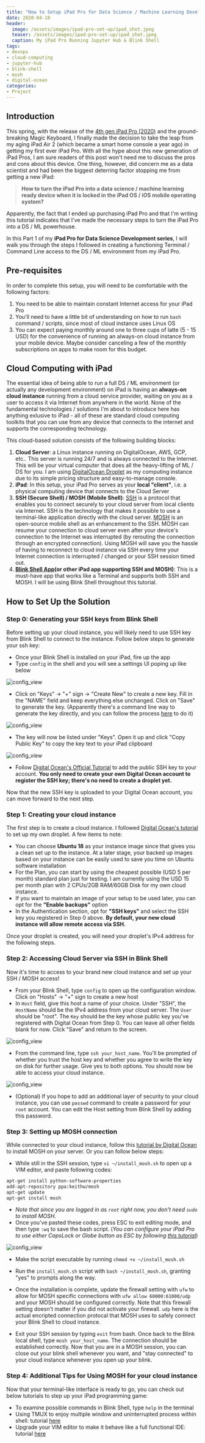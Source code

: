```yaml
---
title: "How to Setup iPad Pro for Data Science / Machine Learning Development - Part 1: Getting a Terminal Interface with Cloud Instance"
date: 2020-04-10
header:
  image: /assets/images/ipad-pro-set-up/ipad_shot.jpeg
  teaser: /assets/images/ipad-pro-set-up/ipad_shot.jpeg
  caption: My iPad Pro Running Jupyter Hub & Blink Shell
tags:
- devops
- cloud-computing
- jupyter-hub
- blink-shell
- mosh
- digital-ocean
categories:
- Project
---
```

## Introduction

This spring, with the release of the [4th gen iPad Pro (2020)](https://www.apple.com/newsroom/2020/03/apple-unveils-new-ipad-pro-with-lidar-scanner-and-trackpad-support-in-ipados/) and the ground-breaking Magic Keyboard, I finally made the decision to take the leap from my aging iPad Air 2 (which became a smart home console a year ago) in getting my first ever iPad Pro. With all the hype about this new generation of iPad Pros, I am sure readers of this post won't need me to discuss the pros and cons about this device. One thing, however, did concern me as a data scientist and had been the biggest deterring factor stopping me from getting a new iPad:

> **How to turn the iPad Pro into a data science / machine learning ready device when it is locked in the iPad OS / iOS mobile operating system?**

Apparently, the fact that I ended up purchasing iPad Pro and that I'm writing this tutorial indicates that I've made the necessary steps to turn the iPad Pro into a DS / ML powerhouse.

In this Part 1 of my **iPad Pro for Data Science Development series**, I will walk you through the steps I followed in creating a functioning Terminal / Command Line access to the DS / ML environment from my iPad Pro.

## Pre-requisites

In order to complete this setup, you will need to be comfortable with the following factors:
1. You need to be able to maintain constant Internet access for your iPad Pro
2. You'll need to have a little bit of understanding on how to run `bash` command / scripts, since most of cloud instance uses Linux OS
3. You can expect paying monthly around one to three cups of latte (5 - 15 USD) for the convenience of running an always-on cloud instance from your mobile device. Maybe consider canceling a few of the monthly subscriptions on apps to make room for this budget.

## Cloud Computing with iPad

The essential idea of being able to run a full DS / ML environment (or actually any development environment) on iPad is having an **always-on cloud instance** running from a cloud service provider, waiting on you as a user to access it via Internet from anywhere in the world. None of the fundamental technologies / solutions I'm about to introduce here has anything exlusive to iPad - all of these are standard cloud computing toolkits that you can use from any device that connects to the internet and supports the corresponding technology.

This cloud-based solution consists of the following building blocks:

1. **Cloud Server**: a Linux instance running on DigitalOcean, AWS, GCP, etc.. This server is running 24/7 and is always connected to the Internet. This will be your virtual computer that does all the heavy-lifting of ML / DS for you. I am using [DigitalOcean Droplet](https://www.digitalocean.com/pricing/) as my computing instance due to its simple pricing structure and easy-to-manage console. 
2. **iPad**: In this setup, your iPad Pro serves as your **local "client"**, i.e. a physical computing device that connects to the Cloud Server
3. **SSH (Secure Shell) / MOSH (Mobile Shell)**: [SSH](https://en.wikipedia.org/wiki/Secure_Shell) is a protocol that enables you to connect securely to your cloud server from local clients via Internet. SSH is the technology that makes it possible to use a terminal-like application directly with the cloud server. [MOSH](https://mosh.org) is an open-source mobile shell as an enhancement to the SSH. MOSH can resume your connection to cloud server even after your device's connection to the Internet was interrupted (by rerouting the connection through an encrypted connection). Using MOSH will save you the hassle of having to reconnect to cloud instance via SSH every time your Internet connection is interrupted / changed or your SSH session timed out.
4. **[Blink Shell App](https://blink.sh)(or other iPad app supporting SSH and MOSH)**: This is a must-have app that works like a Terminal and supports both SSH and MOSH. I will be using Blink Shell throughout this tutorial.

## How to Set Up the Solution

### Step 0: Generating your SSH keys from Blink Shell

Before setting up your cloud instance, you will likely need to use SSH key from Blink Shell to connect to the instance. Follow below steps to generate your ssh key:

* Once your Blink Shell is installed on your iPad, fire up the app
* Type `config` in the shell and you will see a settings UI poping up like below

![config_view](/assets/images/ipad-pro-set-up/blink_1.png)

* Click on "Keys" -> "+" sign -> "Create New" to create a new key. Fill in the "NAME" field and keep everything else unchanged. Click on "Save" to generate the key. (Apparently there's a command line way to generate the key directly, and you can follow the process [here](https://www.adminnotes.net/how-to-start-using-blink-shell-ios-app/) to do it)

![config_view](/assets/images/ipad-pro-set-up/blink_2.png)

* The key will now be listed under "Keys". Open it up and click "Copy Public Key" to copy the key text to your iPad clipboard

![config_view](/assets/images/ipad-pro-set-up/blink_3.png)

* Follow [Digital Ocean's Official Tutorial](https://www.digitalocean.com/docs/droplets/how-to/add-ssh-keys/to-account/) to add the public SSH key to your account. **You only need to create your own Digital Ocean account to register the SSH key; there's no need to create a droplet yet.**

Now that the new SSH key is uploaded to your Digital Ocean account, you can move forward to the next step.

### Step 1: Creating your cloud instance

The first step is to create a cloud instance. I followed [Digital Ocean's tutorial](https://www.digitalocean.com/docs/droplets/how-to/create/) to set up my own droplet. A few items to note:

* You can choose **Ubuntu 18** as your instance image since that gives you a clean set up to the instance. At a later stage, your backed up images based on your instance can be easily used to save you time on Ubuntu software installation
* For the Plan, you can start by using the cheapest possible (USD 5 per month) standard plan just for testing. I am currently using the USD 15 per month plan with 2 CPUs/2GB RAM/60GB Disk for my own cloud instance.
* If you want to maintain an image of your setup to be used later, you can opt for the **"Enable backups"** option
* In the Authentication section, opt for **"SSH keys"** and select the SSH key you registered in Step 0 above. **By default, your new cloud instance will allow remote access via SSH.**

Once your droplet is created, you will need your droplet's IPv4 address for the following steps.

### Step 2: Accessing Cloud Server via SSH in Blink Shell

Now it's time to access to your brand new cloud instance and set up your SSH / MOSH access!

* From your Blink Shell, type `config` to open up the configuration window. Click on "Hosts" -> "+" sign to create a new host
* In `Host` field, give this host a name of your choice. Under "SSH", the `HostName` should be the IPv4 address from your cloud server. The `User` should be "root". The `Key` should be the key whose public key you've registered with Digital Ocean from Step 0. You can leave all other fields blank for now. Click "Save" and return to the screen.

![config_view](/assets/images/ipad-pro-set-up/blink_4.png)

* From the command line, type `ssh your_host_name`. You'll be prompted of whether you trust the host key and whether you agree to write the key on disk for further usage. Give yes to both options. You should now be able to access your cloud instance.


![config_view](/assets/images/ipad-pro-set-up/blink_5.png)

* (Optional) If you hope to add an additional layer of security to your cloud instance, you can use `passwd` command to create a password for your `root` account. You can edit the Host setting from Blink Shell by adding this password. 

### Step 3: Setting up MOSH connection

While connected to your cloud instance, follow this [tutorial by Digital Ocean](https://www.digitalocean.com/community/tutorials/how-to-install-and-use-mosh-on-a-vps) to install MOSH on your server. Or you can follow below steps:

* While still in the SSH session, type `vi ~/install_mosh.sh` to open up a VIM editor, and paste following codes:

```bash
apt-get install python-software-properties
add-apt-repository ppa:keithw/mosh
apt-get update
apt-get install mosh
```
* *Note that since you are logged in as `root` right now, you don't need `sudo` to install MOSH.*
* Once you've pasted these codes, press ESC to exit editing mode, and then type `:wq` to save the bash script. (*You can configure your iPad Pro to use either CapsLock or Globe button as ESC by following [this tutorial](https://9to5mac.com/2020/04/23/ipad-pro-magic-keyboard-escape-key/)*)

![config_view](/assets/images/ipad-pro-set-up/blink_6.png)

* Make the script executable by running `chmod +x ~/install_mosh.sh`

* Run the `install_mosh.sh` script with `bash ~/install_mosh.sh`, granting "yes" to prompts along the way.

* Once the installation is complete, update the firewall setting with `ufw` to allow for MOSH specific connections with `ufw allow 60000:61000/udp` and your MOSH should be configured correctly. Note that this firewall setting doesn't matter if you did not activate your firewall. `udp` here is the actual encripted connection protocal that MOSH uses to safely connect your Blink Shell to cloud instance.

* Exit your SSH session by typing `exit` from bash. Once back to the Blink local shell, type `mosh your_host_name`. The connection should be established correctly. Now that you are in a MOSH session, you can close out your blink shell whenever you want, and "stay connected" to your cloud instance whenever you open up your blink.

### Step 4: Additional Tips for Using MOSH for your cloud instance

Now that your terminal-like interface is ready to go, you can check out below tutorials to step up your iPad programming game:

* To examine possible commands in Blink Shell, type `help` in the terminal
* Using TMUX to enjoy multiple window and uninterrupted process within shell: tutorial [here](https://www.hamvocke.com/blog/a-quick-and-easy-guide-to-tmux/)
* Upgrade your VIM editor to make it behave like a full functional IDE: tutorial [here](https://blog.jez.io/vim-as-an-ide/)